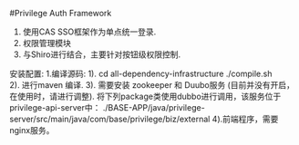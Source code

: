 #Privilege Auth Framework

1. 使用CAS SSO框架作为单点统一登录.
2. 权限管理模块
3. 与Shiro进行结合，主要针对按钮级权限控制.
 
安装配置:
1.编译源码:
	1). cd all-dependency-infrastructure 
		./compile.sh	
	2). 进行maven 编译.
	3). 需要安装 zookeeper 和 Duubo服务 (目前并没有开启，在使用时，请进行调整).
	将下列package类使用dubbo进行调用，该服务位于privilege-api-server中：
	./BASE-APP/java/privilege-server/src/main/java/com/base/privilege/biz/external 
	4).前端程序，需要nginx服务。
	